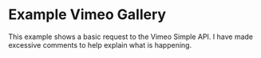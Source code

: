 Example Vimeo Gallery
=====================

This example shows a basic request to the Vimeo Simple API.  I have made excessive comments to help explain what is happening.